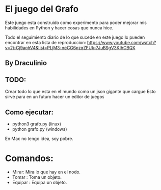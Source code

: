 # El juego del Grafo

Este juego esta construido como experimento para poder mejorar mis habilidades en Python y hacer cosas que nunca hice.

Todo el seguimiento diario de lo que sucede en este juego lo pueden encontrar en esta lista de reproduccion: https://www.youtube.com/watch?v=2j-Cj9aqhV4&list=PLjM3-neCG6qzqZFUk-7JuBSgV3KIhCBQX



## By Draculinio


## TODO:

Crear todo lo que esta en el mundo como un json gigante que cargue
Esto sirve para en un futuro hacer un editor de juegos


## Como ejecutar: 

- python3 grafo.py (linux)
- python grafo.py (windows)
 
 En Mac no tengo idea, soy pobre.


 # Comandos:

 - Mirar: Mira lo que hay en el nodo.
 - Tomar <Objeto>: Toma un objeto.
 - Equipar <Objeto>: Equipa un objeto.